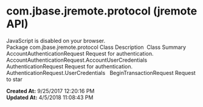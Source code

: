 # com.jbase.jremote.protocol (jremote API)

JavaScript is disabled on your browser. Package com.jbase.jremote.protocol Class Description  Class Summary    AccountAuthenticationRequest Request for authentication. AccountAuthenticationRequest.AccountUserCredentials   AuthenticationRequest Request for authentication. AuthenticationRequest.UserCredentials   BeginTransactionRequest Request to star  

**Created At:** 9/25/2017 12:20:16 PM  
**Updated At:** 4/5/2018 11:08:43 PM  

